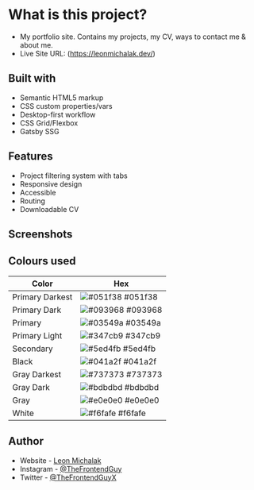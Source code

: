 # What is this project?

- My portfolio site. Contains my projects, my CV, ways to contact me & about me.
- Live Site URL: (https://leonmichalak.dev/)

## Built with

- Semantic HTML5 markup
- CSS custom properties/vars
- Desktop-first workflow
- CSS Grid/Flexbox
- Gatsby SSG

## Features

- Project filtering system with tabs
- Responsive design
- Accessible
- Routing
- Downloadable CV

## Screenshots

<!-- ![](./screenshots/Desktop_solution.png) -->
<!-- ![](./screenshots/Mobile_solution.png) -->

## Colours used

| Color           | Hex                                                              |
| --------------- | ---------------------------------------------------------------- |
| Primary Darkest | ![#051f38](https://via.placeholder.com/10/051f38?text=+) #051f38 |
| Primary Dark    | ![#093968](https://via.placeholder.com/10/093968?text=+) #093968 |
| Primary         | ![#03549a](https://via.placeholder.com/10/03549a?text=+) #03549a |
| Primary Light   | ![#347cb9](https://via.placeholder.com/10/347cb9?text=+) #347cb9 |
| Secondary       | ![#5ed4fb](https://via.placeholder.com/10/5ed4fb?text=+) #5ed4fb |
| Black           | ![#041a2f](https://via.placeholder.com/10/041a2f?text=+) #041a2f |
| Gray Darkest    | ![#737373](https://via.placeholder.com/10/737373?text=+) #737373 |
| Gray Dark       | ![#bdbdbd](https://via.placeholder.com/10/bdbdbd?text=+) #bdbdbd |
| Gray            | ![#e0e0e0](https://via.placeholder.com/10/e0e0e0?text=+) #e0e0e0 |
| White           | ![#f6fafe](https://via.placeholder.com/10/f6fafe?text=+) #f6fafe |

## Author

- Website - [Leon Michalak](https://www.leonmichalak.dev)
- Instagram - [@TheFrontendGuy](https://www.instagram.com/TheFrontendGuy/)
- Twitter - [@TheFrontendGuyX](https://www.twitter.com/TheFrontendGuyX/)
